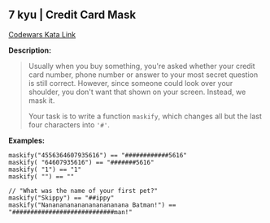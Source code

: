 ## 7 kyu | Credit Card Mask

[Codewars Kata Link](https://www.codewars.com/kata/5412509bd436bd33920011bc/train/javascript)

**Description:**

> Usually when you buy something, you're asked whether your credit card
> number, phone number or answer to your most secret question is still
> correct. However, since someone could look over your shoulder, you
> don't want that shown on your screen. Instead, we mask it.
>
> Your task is to write a function `maskify`, which changes all but the
> last four characters into `'#'`.

**Examples:**

```
maskify("4556364607935616") == "############5616"
maskify( "64607935616") == "#######5616"
maskify( "1") == "1"
maskify( "") == ""

// "What was the name of your first pet?"
maskify("Skippy") == "##ippy"
maskify("Nananananananananananana Batman!") == "############################man!"
```
